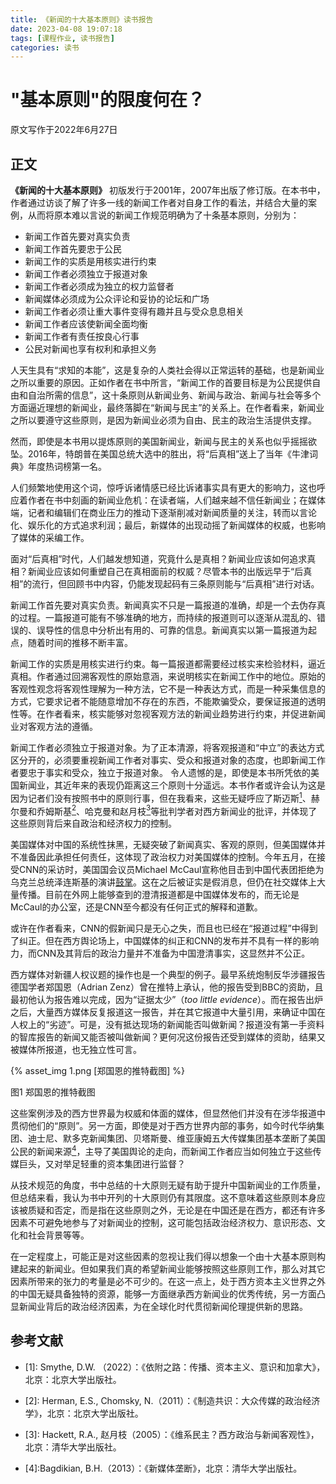 ```yaml
---
title: 《新闻的十大基本原则》读书报告
date: 2023-04-08 19:07:18
tags: [课程作业, 读书报告]
categories: 读书
---
```

# "基本原则"的限度何在？

原文写作于2022年6月27日

<!--more-->

## 正文
**《新闻的十大基本原则》** 初版发行于2001年，2007年出版了修订版。在本书中，作者通过访谈了解了许多一线的新闻工作者对自身工作的看法，并结合大量的案例，从而将原本难以言说的新闻工作规范明确为了十条基本原则，分别为：

* 新闻工作首先要对真实负责
* 新闻工作首先要忠于公民
* 新闻工作的实质是用核实进行约束
* 新闻工作者必须独立于报道对象
* 新闻工作者必须成为独立的权力监督者
* 新闻媒体必须成为公众评论和妥协的论坛和广场
* 新闻工作者必须让重大事件变得有趣并且与受众息息相关
* 新闻工作者应该使新闻全面均衡
* 新闻工作者有责任按良心行事
* 公民对新闻也享有权利和承担义务

人天生具有“求知的本能”，这是复杂的人类社会得以正常运转的基础，也是新闻业之所以重要的原因。正如作者在书中所言，“新闻工作的首要目标是为公民提供自由和自治所需的信息”，这十条原则从新闻业务、新闻与政治、新闻与社会等多个方面逼近理想的新闻业，最终落脚在“新闻与民主”的关系上。在作者看来，新闻业之所以要遵守这些原则，是因为新闻业必须为自由、民主的政治生活提供支撑。

然而，即使是本书用以提炼原则的美国新闻业，新闻与民主的关系也似乎摇摇欲坠。2016年，特朗普在美国总统大选中的胜出，将“后真相”送上了当年《牛津词典》年度热词榜第一名。

人们频繁地使用这个词，惊呼诉诸情感已经比诉诸事实具有更大的影响力，这也呼应着作者在书中刻画的新闻业危机：在读者端，人们越来越不信任新闻业；在媒体端，记者和编辑们在商业压力的推动下逐渐削减对新闻质量的关注，转而以言论化、娱乐化的方式追求利润；最后，新媒体的出现动摇了新闻媒体的权威，也影响了媒体的采编工作。

面对“后真相”时代，人们越发想知道，究竟什么是真相？新闻业应该如何追求真相？新闻业应该如何重塑自己在真相面前的权威？尽管本书的出版远早于“后真相”的流行，但回顾书中内容，仍能发现起码有三条原则能与“后真相”进行对话。

新闻工作首先要对真实负责。新闻真实不只是一篇报道的准确，却是一个去伪存真的过程。一篇报道可能有不够准确的地方，而持续的报道则可以逐渐从混乱的、错误的、误导性的信息中分析出有用的、可靠的信息。新闻真实以第一篇报道为起点，随着时间的推移不断丰富。

新闻工作的实质是用核实进行约束。每一篇报道都需要经过核实来检验材料，逼近真相。作者通过回溯客观性的原始意涵，来说明核实在新闻工作中的地位。原始的客观性观念将客观性理解为一种方法，它不是一种表达方式，而是一种采集信息的方式，它要求记者不能随意增加不存在的东西，不能欺骗受众，要保证报道的透明性等。在作者看来，核实能够对忽视客观方法的新闻业趋势进行约束，并促进新闻业对客观方法的遵循。

新闻工作者必须独立于报道对象。为了正本清源，将客观报道和“中立”的表达方式区分开的，必须要重视新闻工作者对事实、受众和报道对象的态度，也即新闻工作者要忠于事实和受众，独立于报道对象。
令人遗憾的是，即使是本书所凭依的美国新闻业，其近年来的表现仍距离这三个原则十分遥远。本书作者或许会认为这是因为记者们没有按照书中的原则行事，但在我看来，这些无疑呼应了斯迈斯[<sup>1</sup>](#refer-1)、赫尔曼和乔姆斯基[<sup>2</sup>](#refer-2)、哈克曼和赵月枝[<sup>3</sup>](#refer-3)等批判学者对西方新闻业的批评，并体现了这些原则背后来自政治和经济权力的控制。

美国媒体对中国的系统性抹黑，无疑突破了新闻真实、客观的原则，但美国媒体并不准备因此承担任何责任，这体现了政治权力对美国媒体的控制。今年五月，在接受CNN的采访时，美国国会议员Michael McCaul宣称他目击到中国代表团拒绝为乌克兰总统泽连斯基的演讲[鼓掌][link1]。这在之后被证实是假消息，但仍在社交媒体上大量传播。目前在外网上能够查到的澄清报道都是中国媒体发布的，而无论是McCaul的办公室，还是CNN至今都没有任何正式的解释和道歉。

[link1]: https://www.globaltimes.cn/page/202205/1266593.shtml

或许在作者看来，CNN的假新闻只是无心之失，而且也已经在“报道过程”中得到了纠正。但在西方舆论场上，中国媒体的纠正和CNN的发布并不具有一样的影响力，而CNN及其背后的政治力量并不准备为中国澄清事实，这显然并不公正。

西方媒体对新疆人权议题的操作也是一个典型的例子。最早系统炮制反华涉疆报告德国学者郑国恩（Adrian Zenz）曾在推特上承认，他的报告受到BBC的资助，且最初他认为报告难以完成，因为“证据太少”（*too little evidence*）。而在报告出炉之后，大量西方媒体反复报道这一报告，并在其它报道中大量引用，来确证中国在人权上的“劣迹”。可是，没有抵达现场的新闻能否叫做新闻？报道没有第一手资料的智库报告的新闻又能否被叫做新闻？更何况这份报告还受到媒体的资助，结果又被媒体所报道，也无独立性可言。

{% asset_img 1.png [郑国恩的推特截图] %}

图1 郑国恩的推特截图

这些案例涉及的西方世界最为权威和体面的媒体，但显然他们并没有在涉华报道中贯彻他们的“原则”。另一方面，即使是对于西方世界内部的事务，如今时代华纳集团、迪士尼、默多克新闻集团、贝塔斯曼、维亚康姆五大传媒集团基本垄断了美国公民的新闻来源[<sup>4</sup>](#refer-4)，主导了美国舆论的走向，而新闻工作者应当如何独立于这些传媒巨头，又对举足轻重的资本集团进行监督？ 

从技术规范的角度，书中总结的十大原则无疑有助于提升中国新闻业的工作质量，但总结来看，我认为书中开列的十大原则仍有其限度。这不意味着这些原则本身应该被质疑和否定，而是指在这些原则之外，无论是在中国还是在西方，都还有许多因素不可避免地参与了对新闻业的控制，这可能包括政治经济权力、意识形态、文化和社会背景等等。

在一定程度上，可能正是对这些因素的忽视让我们得以想象一个由十大基本原则构建起来的新闻业。但如果我们真的希望新闻业能够按照这些原则工作，那么对其它因素所带来的张力的考量是必不可少的。在这一点上，处于西方资本主义世界之外的中国无疑具备独特的资源，能够一方面继承西方新闻业的优秀传统，另一方面凸显新闻业背后的政治经济因素，为在全球化时代贯彻新闻伦理提供新的思路。

## 参考文献

<div id="refer-1"></div>

- [1]: Smythe, D.W. （2022）：《依附之路：传播、资本主义、意识和加拿大》，北京：北京大学出版社。

<div id="refer-2"></div>

- [2]: Herman, E.S., Chomsky, N.（2011）：《制造共识：大众传媒的政治经济学》，北京：北京大学出版社。

<div id="refer-3"></div>

- [3]: Hackett, R.A., 赵月枝（2005）：《维系民主？西方政治与新闻客观性》，北京：清华大学出版社。

<div id="refer-4"></div>

- [4]:Bagdikian, B.H.（2013）：《新媒体垄断》，北京：清华大学出版社。